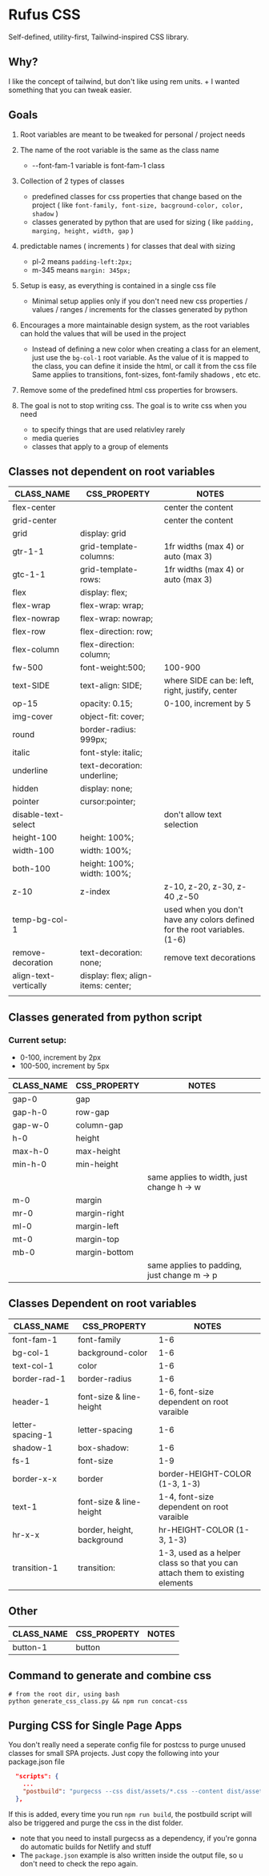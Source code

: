 # Rufus CSS

Self-defined, utility-first, Tailwind-inspired CSS library.

## Why?

I like the concept of tailwind, but don't like using rem units. + I wanted something that you can tweak easier.

## Goals

1. Root variables are meant to be tweaked for personal / project needs
1. The name of the root variable is the same as the class name

   - --font-fam-1 variable is font-fam-1 class

1. Collection of 2 types of classes

   - predefined classes for css properties that change based on the project ( like `font-family, font-size, bacground-color, color, shadow` )
   - classes generated by python that are used for sizing ( like `padding, marging, height, width, gap` )

1. predictable names ( increments ) for classes that deal with sizing
   - pl-2 means `padding-left:2px;`
   - m-345 means `margin: 345px;`
1. Setup is easy, as everything is contained in a single css file
   - Minimal setup applies only if you don't need new css properties / values / ranges / increments for the classes generated by python
1. Encourages a more maintainable design system, as the root variables can hold the values that will be used in the project

   - Instead of defining a new color when creating a class for an element, just use the `bg-col-1` root variable. As the value of it is mapped to the class, you can define it inside the html, or call it from the css file
     Same applies to transitions, font-sizes, font-family shadows , etc etc.

1. Remove some of the predefined html css properties for browsers.

1. The goal is not to stop writing css. The goal is to write css when you need
   - to specify things that are used relativley rarely
   - media queries
   - classes that apply to a group of elements

## Classes not dependent on root variables

| CLASS_NAME            | CSS_PROPERTY                        | NOTES                                                                     |
| --------------------- | ----------------------------------- | ------------------------------------------------------------------------- |
| flex-center           |                                     | center the content                                                        |
| grid-center           |                                     | center the content                                                        |
| grid                  | display: grid                       |                                                                           |
| gtr-1-1               | grid-template-columns:              | 1fr widths (max 4) or auto (max 3)                                        |
| gtc-1-1               | grid-template-rows:                 | 1fr widths (max 4) or auto (max 3)                                        |
| flex                  | display: flex;                      |                                                                           |
| flex-wrap             | flex-wrap: wrap;                    |                                                                           |
| flex-nowrap           | flex-wrap: nowrap;                  |                                                                           |
| flex-row              | flex-direction: row;                |                                                                           |
| flex-column           | flex-direction: column;             |                                                                           |
| fw-500                | font-weight:500;                    | 100-900                                                                   |
| text-SIDE             | text-align: SIDE;                   | where SIDE can be: left, right, justify, center                           |
| op-15                 | opacity: 0.15;                      | 0-100, increment by 5                                                     |
| img-cover             | object-fit: cover;                  |                                                                           |
| round                 | border-radius: 999px;               |                                                                           |
| italic                | font-style: italic;                 |                                                                           |
| underline             | text-decoration: underline;         |                                                                           |
| hidden                | display: none;                      |                                                                           |
| pointer               | cursor:pointer;                     |                                                                           |
| disable-text-select   |                                     | don't allow text selection                                                |
| height-100            | height: 100%;                       |                                                                           |
| width-100             | width: 100%;                        |                                                                           |
| both-100              | height: 100%; width: 100%;          |                                                                           |
| z-10                  | z-index                             | z-10, z-20, z-30, z-40 ,z-50                                              |
| temp-bg-col-1         |                                     | used when you don't have any colors defined for the root variables. (1-6) |
| remove-decoration     | text-decoration: none;              | remove text decorations                                                  |
| align-text-vertically | display: flex; align-items: center; |                                                                           |
|                       |                                     |                                                                           |

## Classes generated from python script

### Current setup:

- 0-100, increment by 2px
- 100-500, increment by 5px

| CLASS_NAME | CSS_PROPERTY  | NOTES                                       |
| ---------- | ------------- | ------------------------------------------- |
| gap-0      | gap           |                                             |
| gap-h-0    | row-gap       |                                             |
| gap-w-0    | column-gap    |                                             |
| h-0        | height        |                                             |
| max-h-0    | max-height    |                                             |
| min-h-0    | min-height    |                                             |
|            |               | same applies to width, just change h -> w   |
| m-0        | margin        |                                             |
| mr-0       | margin-right  |                                             |
| ml-0       | margin-left   |                                             |
| mt-0       | margin-top    |                                             |
| mb-0       | margin-bottom |                                             |
|            |               | same applies to padding, just change m -> p |

## Classes Dependent on root variables

| CLASS_NAME       | CSS_PROPERTY               | NOTES                                                                        |
| ---------------- | -------------------------- | ---------------------------------------------------------------------------- |
| font-fam-1       | font-family                | 1-6                                                                          |
| bg-col-1         | background-color           | 1-6                                                                          |
| text-col-1       | color                      | 1-6                                                                          |
| border-rad-1     | border-radius              | 1-6                                                                          |
| header-1         | font-size & line-height    | 1-6, font-size dependent on root varaible                                    |
| letter-spacing-1 | letter-spacing             | 1-6                                                                          |
| shadow-1         | box-shadow:                | 1-6                                                                          |
| fs-1             | font-size                  | 1-9                                                                          |
| border-x-x       | border                     | border-HEIGHT-COLOR (1-3, 1-3)                                               |
| text-1           | font-size & line-height    | 1-4, font-size dependent on root varaible                                    |
| hr-x-x           | border, height, background | hr-HEIGHT-COLOR (1-3, 1-3)                                                   |
| transition-1     | transition:                | 1-3, used as a helper class so that you can attach them to existing elements |

## Other

| CLASS_NAME | CSS_PROPERTY | NOTES |
| ---------- | ------------ | ----- |
| button-1   | button       |       |

## Command to generate and combine css

    # from the root dir, using bash
    python generate_css_class.py && npm run concat-css

## Purging CSS for Single Page Apps

You don't really need a seperate config file for postcss to purge unused
classes for small SPA projects. Just copy the following into your package.json file

```json
  "scripts": {
    ...
    "postbuild": "purgecss --css dist/assets/*.css --content dist/assets/*.js -o dist/assets/  --safelist html body"
  },

```

If this is added, every time you run `npm run build`, the postbuild script will
also be triggered and purge the css in the dist folder.

- note that you need to install purgecss as a dependency, if you're gonna do
  automatic builds for Netlify and stuff
- The `package.json` example is also written inside the output file, so u don't need to check the repo again.
